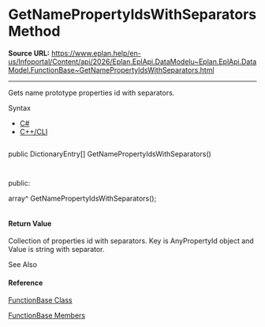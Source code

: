 # GetNamePropertyIdsWithSeparators Method

**Source URL:** https://www.eplan.help/en-us/Infoportal/Content/api/2026/Eplan.EplApi.DataModelu~Eplan.EplApi.DataModel.FunctionBase~GetNamePropertyIdsWithSeparators.html

---

Gets name prototype properties id with separators.

Syntax

- [C#](#i-syntax-CS)
- [C++/CLI](#i-syntax-CPP2005)

```
```
public DictionaryEntry[] GetNamePropertyIdsWithSeparators()
```
```

```
```
public:
array<DictionaryEntry>^ GetNamePropertyIdsWithSeparators();
```
```

#### Return Value

Collection of properties id with separators. Key is AnyPropertyId object and Value is string with separator.



See Also

#### Reference

[FunctionBase Class](Eplan.EplApi.DataModelu~Eplan.EplApi.DataModel.FunctionBase.html)
  
[FunctionBase Members](Eplan.EplApi.DataModelu~Eplan.EplApi.DataModel.FunctionBase_members.html)